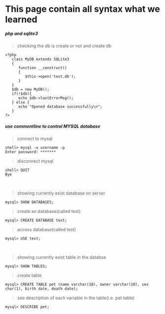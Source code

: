 # This page contain all syntax what we learned
##### php and sqlite3
>checking the db is create or not and create db
```
<?php
   class MyDB extends SQLite3
   {
      function __construct()
      {
         $this->open('test.db');
      }
   }
   $db = new MyDB();
   if(!$db){
      echo $db->lastErrorMsg();
   } else {
      echo "Opened database successfully\n";
   }
?>
```
##### use commentline to control MYSQL database
>connect to mysql
```
shell> mysql -u username -p
Enter password: *******
```

>disconnect mysql
```
shell> QUIT
Bye
```
<br>

>showing currently exist database on server
```
mysql> SHOW DATABASES;
```
>create an database(called test)
```
mysql> CREATE DATABASE test;
```
>access database(called test)
```
mysql> USE test;
```
<br>

>showing currently exist table in the databse 
```
mysql> SHOW TABLES;
```
>create table
```
mysql> CREATE TABLE pet (name varchar(10), owner varchar(10), sex char(1), birth date, death date);
```
>see description of each variable in the table(i.e. pet table)
```
mysql> DESCRIBE pet;
```

